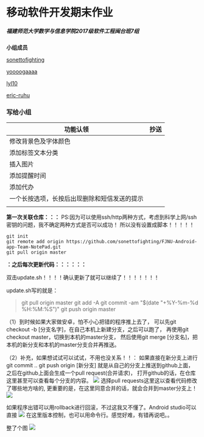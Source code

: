 # 移动软件开发期末作业

##### 福建师范大学数学与信息学院2017级软件工程闽台班7组

**小组成员**

[sonettofighting](https://github.com/sonettofighting/)

[yoooogaaaa](https://github.com/yoooogaaaa/)

[lyl10](https://github.com/lyl10/)

[eric-ruhu](https://github.com/eric-ruhu)

### 写给小组

| 功能认领                                     | **抄送** |
| -------------------------------------------- | -------- |
| 修改背景色及字体颜色                         |          |
| 添加标签文本分类                             |          |
| 插入图片                                     |          |
| 添加提醒时间                                 |          |
| 添加代办                                     |          |
| 一个长按选项，长按后出现删除和短信发送的提示 |          |
|                                              |          |

**第一次关联仓库：：：**
PS:因为可以使用ssh/http两种方式，考虑到科学上网/ssh密钥的问题，我不确定两种方式是否可以成功！
所以没有设置成脚本！！！！！

```shell
git init
git remote add origin https://github.com/sonettofighting/FJNU-Android-app-Team-NotePad.git
git pull origin master
```

**：之后每次更新代码：：：：：：**

双击update.sh！！！！确认更新了就可以继续了！！！！！！！

update.sh写的就是：

> git pull origin master
> git add -A
> git commit -am "$(date "+%Y-%m-%d %H:%M:%S")"
> git push origin master


（1）到时候如果大家做安卓，怕不小心把错的程序推上去了，
可以先git checkout -b [分支名字]，在自己本机上新建分支，之后可以跑了，
再使用git checkout master，切换到本机的master分支，
然后使用git merge [分支名]，把本机的新分支和本机的master分支合并再推送。

（2）补充，如果想试试可以试试，不用也没关系！！：
如果直接在新分支上进行
git commit ..
git push origin [新分支]
就是从自己的分支上推送到github上面，之后在github上面会生成一个pull request(合并请求)，
打开github的话，在仓库这里甚至可以查看每个分支的内容。
![](https://github.com/sonettofighting/FJNU-Android-app-Team-NotePad/tree/master/git-version-control-1.jpg)
选择pull requests这里这以查看代码修改了哪些地方啥的, 
更重要的是，在这里同意合并的话，就会合并到master分支上！
![](https://github.com/sonettofighting/FJNU-Android-app-Team-NotePad/tree/master/git-version-control-2.jpg)


如果程序出错可以用rollback进行回滚，不过这我又不懂了。Android studio可以直接
![](https://github.com/sonettofighting/FJNU-Android-app-Team-NotePad/tree/master/git-version-control-3.jpg)
在这里版本控制，也可以用命令行。感觉好难，有错再说吧。。

整了个图
![](https://github.com/sonettofighting/FJNU-Android-app-Team-NotePad/tree/master/git-version-control-4.jpg)